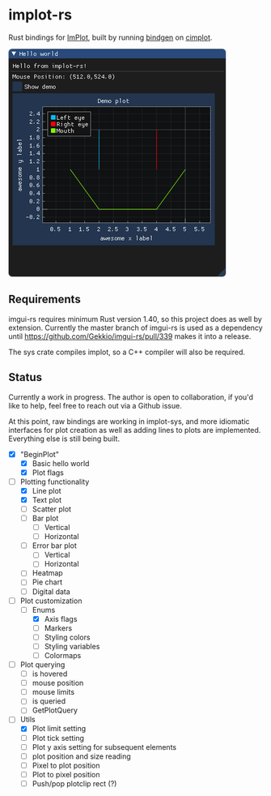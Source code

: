 # implot-rs

Rust bindings for [ImPlot](https://github.com/epezent/implot), built by running
[bindgen](https://github.com/rust-lang/rust-bindgen) on [cimplot](https://github.com/cimgui/cimplot).

![demo](demo.png)

## Requirements
imgui-rs requires minimum Rust version 1.40, so this project does as well by extension.
Currently the master branch of imgui-rs is used as a dependency until 
https://github.com/Gekkio/imgui-rs/pull/339 makes it into a release.

The sys crate compiles implot, so a C++ compiler will also be required.

## Status
Currently a work in progress. The author is open to collaboration, if you'd like to 
help, feel free to reach out via a Github issue.

At this point, raw bindings are working in implot-sys, and more idiomatic interfaces
for plot creation as well as adding lines to plots are implemented. Everything else 
is still being built.

- [x] "BeginPlot"
  - [x] Basic hello world
  - [x] Plot flags
- [ ] Plotting functionality
  - [x] Line plot
  - [x] Text plot
  - [ ] Scatter plot
  - [ ] Bar plot
    - [ ] Vertical
    - [ ] Horizontal
  - [ ] Error bar plot
    - [ ] Vertical
    - [ ] Horizontal
  - [ ] Heatmap
  - [ ] Pie chart
  - [ ] Digital data
- [ ] Plot customization
  - [ ] Enums
    - [x] Axis flags
    - [ ] Markers
    - [ ] Styling colors
    - [ ] Styling variables
    - [ ] Colormaps
- [ ] Plot querying 
  - [ ] is hovered
  - [ ] mouse position
  - [ ] mouse limits
  - [ ] is queried
  - [ ] GetPlotQuery
- [ ] Utils
  - [x] Plot limit setting
  - [ ] Plot tick setting
  - [ ] Plot y axis setting for subsequent elements
  - [ ] plot position and size reading
  - [ ] Pixel to plot position
  - [ ] Plot to pixel position
  - [ ] Push/pop plotclip rect (?)
